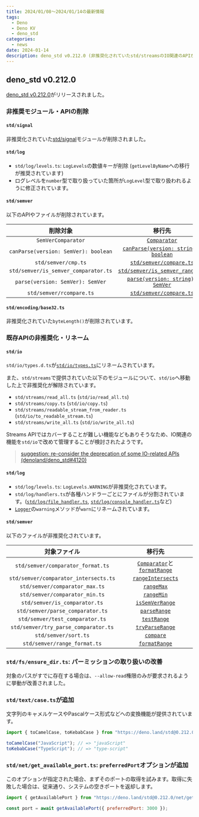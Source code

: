 ```yaml
---
title: 2024/01/08〜2024/01/14の最新情報
tags:
  - Deno
  - Deno KV
  - deno_std
categories:
  - news
date: 2024-01-14
description: deno_std v0.212.0 (非推奨化されていたstd/streamsのIO関連のAPIがstd/ioへ移動, std/text/caseの追加, など)
---
```


## deno_std v0.212.0

[deno_std v0.212.0](https://github.com/denoland/deno_std/releases/tag/0.212.0)がリリースされました。

### 非推奨モジュール・APIの削除

#### `std/signal`

非推奨化されていた[std/signal](https://github.com/denoland/deno_std/tree/0.211.0/signal)モジュールが削除されました。

####  `std/log`

- `std/log/levels.ts`: `LogLevels`の数値キーが削除 (`getLevelByName`への移行が推奨されています)
- ログレベルを`number`型で取り扱っていた箇所が`LogLevel`型で取り扱われるように修正されています。

#### `std/semver`

以下のAPIやファイルが削除されています。

|削除対象|移行先|
|:---:|:---:|
|`SemVerComparator`|[`Comparator`](https://deno.land/std@0.212.0/semver/types.ts?s=Comparator)|
|`canParse(version: SemVer): boolean`|[`canParse(version: string): boolean`](https://deno.land/std@0.212.0/semver/can_parse.ts)|
|`std/semver/cmp.ts`|[`std/semver/compare.ts`](https://deno.land/std@0.212.0/semver/compare.ts)|
|`std/semver/is_semver_comparator.ts`|[`std/semver/is_semver_range.ts`](https://deno.land/std@0.212.0/semver/is_semver_range.ts)|
|`parse(version: SemVer): SemVer`|[`parse(version: string): SemVer`](https://deno.land/std@0.212.0/semver/parse.ts)|
|`std/semver/rcompare.ts`|[`std/semver/compare.ts`](https://deno.land/std@0.212.0/semver/compare.ts)|

#### `std/encoding/base32.ts`

非推奨化されていた`byteLength()`が削除されています。

### 既存APIの非推奨化・リネーム

#### `std/io`

`std/io/types.d.ts`が[`std/io/types.ts`](https://deno.land/std@0.212.0/io/types.ts)にリネームされています。

また、`std/streams`で提供されていた以下のモジュールについて、`std/io`へ移動した上で非推奨化が解除されています。

- `std/streams/read_all.ts` (`std/io/read_all.ts`)
- `std/streams/copy.ts` (`std/io/copy.ts`)
- `std/streams/readable_stream_from_reader.ts` (`std/io/to_readable_stream.ts`)
- `std/streams/write_all.ts` (`std/io/write_all.ts`)

Streams APIではカバーすることが難しい機能などもありそうなため、IO関連の機能を`std/io`で改めて管理することが検討されたようです。

> [suggestion: re-consider the deprecation of some IO-related APIs (denoland/deno_std#4120)](https://github.com/denoland/deno_std/issues/4120)

#### `std/log`

- `std/log/levels.ts`: `LogLevels.WARNING`が非推奨化されています。
- `std/log/handlers.ts`が各種ハンドラーごとにファイルが分割されています。([`std/log/file_handler.ts`](https://deno.land/std@0.212.0/log/file_handler.ts), [`std/log/console_handler.ts`](https://deno.land/std@0.212.0/log/console_handler.ts)など)
- [`Logger`](https://deno.land/std@0.212.0/log/logger.ts?s=Logger)の`warning`メソッドが`warn`にリネームされています。

#### `std/semver`

以下のファイルが非推奨化されています。

|対象ファイル|移行先|
|:---:|:---:|
|`std/semver/comparator_format.ts`|[`Comparator`](https://deno.land/std@0.212.0/semver/types.ts?s=Comparator)と[`formatRange`](https://deno.land/std@0.212.0/semver/format_range.ts)|
|`std/semver/comparator_intersects.ts`|[`rangeIntersects`](https://deno.land/std@0.212.0/semver/range_intersects.ts)|
|`std/semver/comparator_max.ts`|[`rangeMax`](https://deno.land/std@0.212.0/semver/range_max.ts)|
|`std/semver/comparator_min.ts`|[`rangeMin`](https://deno.land/std@0.212.0/semver/range_min.ts)|
|`std/semver/is_comparator.ts`|[`isSemVerRange`](https://deno.land/std@0.212.0/semver/is_semver_range.ts)|
|`std/semver/parse_comparator.ts`|[`parseRange`](https://deno.land/std@0.212.0/semver/parse_range.ts)|
|`std/semver/test_comparator.ts`|[`testRange`](https://deno.land/std@0.212.0/semver/test_range.ts)|
|`std/semver/try_parse_comparator.ts`|[`tryParseRange`](https://deno.land/std@0.212.0/semver/try_parse_range.ts)|
|`std/semver/sort.ts`|[`compare`](https://deno.land/std@0.212.0/semver/compare.ts)|
|`std/semver/range_format.ts`|[`formatRange`](https://deno.land/std@0.212.0/semver/format_range.ts)|

### `std/fs/ensure_dir.ts`: パーミッションの取り扱いの改善

対象のパスがすでに存在する場合は、`--allow-read`権限のみが要求されるように挙動が改善されました。

### `std/text/case.ts`が追加

文字列のキャメルケースやPascalケース形式などへの変換機能が提供されています。
    
```typescript
import { toCamelCase, toKebabCase } from "https://deno.land/std@0.212.0/text/case.ts";

toCamelCase("JavaScript"); // => "javaScript"
toKebabCase("TypeScript"); // => "type-script"
```

### `std/net/get_available_port.ts`:  `preferredPort`オプションが追加

このオプションが指定された場合、まずそのポートの取得を試みます。取得に失敗した場合は、従来通り、システムの空きポートを返却します。
    
```javascript
import { getAvailablePort } from "https://deno.land/std@0.212.0/net/get_available_port.ts";

const port = await getAvailablePort({ preferredPort: 3000 });
```
